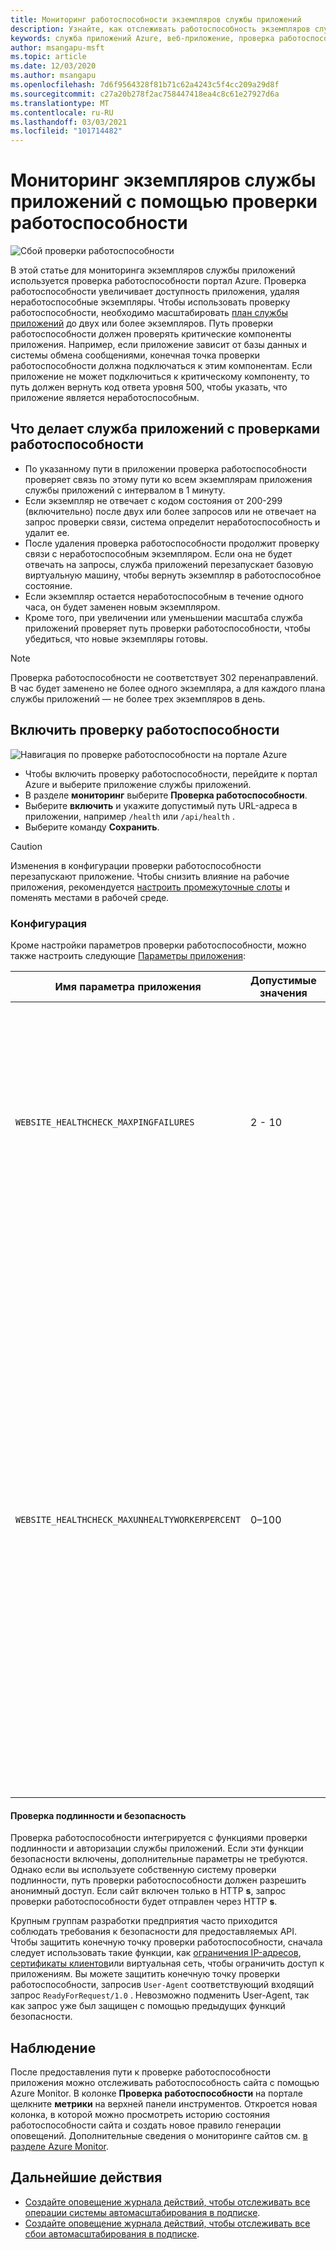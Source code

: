 ```yaml
---
title: Мониторинг работоспособности экземпляров службы приложений
description: Узнайте, как отслеживать работоспособность экземпляров службы приложений с помощью проверки работоспособности.
keywords: служба приложений Azure, веб-приложение, проверка работоспособности, маршрутизация трафика, работоспособные экземпляры, путь, мониторинг,
author: msangapu-msft
ms.topic: article
ms.date: 12/03/2020
ms.author: msangapu
ms.openlocfilehash: 7d6f9564328f81b71c62a4243c5f4cc209a29d8f
ms.sourcegitcommit: c27a20b278f2ac758447418ea4c8c61e27927d6a
ms.translationtype: MT
ms.contentlocale: ru-RU
ms.lasthandoff: 03/03/2021
ms.locfileid: "101714482"
---
```

# <a name="monitor-app-service-instances-using-health-check"></a>Мониторинг экземпляров службы приложений с помощью проверки работоспособности

![Сбой проверки работоспособности][2]

В этой статье для мониторинга экземпляров службы приложений используется проверка работоспособности портал Azure. Проверка работоспособности увеличивает доступность приложения, удаляя неработоспособные экземпляры. Чтобы использовать проверку работоспособности, необходимо масштабировать [план службы приложений](./overview-hosting-plans.md) до двух или более экземпляров. Путь проверки работоспособности должен проверять критические компоненты приложения. Например, если приложение зависит от базы данных и системы обмена сообщениями, конечная точка проверки работоспособности должна подключаться к этим компонентам. Если приложение не может подключиться к критическому компоненту, то путь должен вернуть код ответа уровня 500, чтобы указать, что приложение является неработоспособным.

## <a name="what-app-service-does-with-health-checks"></a>Что делает служба приложений с проверками работоспособности

- По указанному пути в приложении проверка работоспособности проверяет связь по этому пути ко всем экземплярам приложения службы приложений с интервалом в 1 минуту.
- Если экземпляр не отвечает с кодом состояния от 200-299 (включительно) после двух или более запросов или не отвечает на запрос проверки связи, система определит неработоспособность и удалит ее.
- После удаления проверка работоспособности продолжит проверку связи с неработоспособным экземпляром. Если она не будет отвечать на запросы, служба приложений перезапускает базовую виртуальную машину, чтобы вернуть экземпляр в работоспособное состояние.
- Если экземпляр остается неработоспособным в течение одного часа, он будет заменен новым экземпляром.
- Кроме того, при увеличении или уменьшении масштаба служба приложений проверяет путь проверки работоспособности, чтобы убедиться, что новые экземпляры готовы.

> [!NOTE]
> Проверка работоспособности не соответствует 302 перенаправлений. В час будет заменено не более одного экземпляра, а для каждого плана службы приложений — не более трех экземпляров в день.
>

## <a name="enable-health-check"></a>Включить проверку работоспособности

![Навигация по проверке работоспособности на портале Azure][3]

- Чтобы включить проверку работоспособности, перейдите к портал Azure и выберите приложение службы приложений.
- В разделе **мониторинг** выберите **Проверка работоспособности**.
- Выберите **включить** и укажите допустимый путь URL-адреса в приложении, например `/health` или `/api/health` .
- Выберите команду **Сохранить**.

> [!CAUTION]
> Изменения в конфигурации проверки работоспособности перезапускают приложение. Чтобы снизить влияние на рабочие приложения, рекомендуется [настроить промежуточные слоты](deploy-staging-slots.md) и поменять местами в рабочей среде.
>

### <a name="configuration"></a>Конфигурация

Кроме настройки параметров проверки работоспособности, можно также настроить следующие [Параметры приложения](configure-common.md):

| Имя параметра приложения | Допустимые значения | Описание |
|-|-|-|
|`WEBSITE_HEALTHCHECK_MAXPINGFAILURES` | 2 - 10 | Максимальное число ошибок проверки связи. Например, если задано значение `2` , экземпляры будут удалены после `2` неудачных проверок связи. Кроме того, при увеличении или уменьшении масштаба служба приложений проверяет путь проверки работоспособности, чтобы убедиться, что новые экземпляры готовы. |
|`WEBSITE_HEALTHCHECK_MAXUNHEALTYWORKERPERCENT` | 0–100 | Во избежание перегрузки работоспособных экземпляров не будут исключены более половины экземпляров. Например, если план службы приложений масштабируется до четырех экземпляров, а три — неработоспособны, будет исключено не более двух. Два других экземпляра (один работоспособный и один неработоспособный) продолжат принимать запросы. В наихудшем сценарии, в котором все экземпляры находятся в неработоспособном состоянии, ни одно из них не будет исключено. Чтобы переопределить это поведение, задайте для параметра приложения значение от `0` до `100` . Более высокое значение означает, что будут удалены более неработоспособные экземпляры (по умолчанию — 50). |

#### <a name="authentication-and-security"></a>Проверка подлинности и безопасность

Проверка работоспособности интегрируется с функциями проверки подлинности и авторизации службы приложений. Если эти функции безопасности включены, дополнительные параметры не требуются. Однако если вы используете собственную систему проверки подлинности, путь проверки работоспособности должен разрешить анонимный доступ. Если сайт включен только в HTTP **s**, запрос проверки работоспособности будет отправлен через HTTP **s**.

Крупным группам разработки предприятия часто приходится соблюдать требования к безопасности для предоставляемых API. Чтобы защитить конечную точку проверки работоспособности, сначала следует использовать такие функции, как [ограничения IP-адресов](app-service-ip-restrictions.md#set-an-ip-address-based-rule), [сертификаты клиентов](app-service-ip-restrictions.md#set-an-ip-address-based-rule)или виртуальная сеть, чтобы ограничить доступ к приложениям. Вы можете защитить конечную точку проверки работоспособности, запросив `User-Agent` соответствующий входящий запрос `ReadyForRequest/1.0` . Невозможно подменить User-Agent, так как запрос уже был защищен с помощью предыдущих функций безопасности.

## <a name="monitoring"></a>Наблюдение

После предоставления пути к проверке работоспособности приложения можно отслеживать работоспособность сайта с помощью Azure Monitor. В колонке **Проверка работоспособности** на портале щелкните **метрики** на верхней панели инструментов. Откроется новая колонка, в которой можно просмотреть историю состояния работоспособности сайта и создать новое правило генерации оповещений. Дополнительные сведения о мониторинге сайтов см. [в разделе Azure Monitor](web-sites-monitor.md).

## <a name="next-steps"></a>Дальнейшие действия
- [Создайте оповещение журнала действий, чтобы отслеживать все операции системы автомасштабирования в подписке](https://github.com/Azure/azure-quickstart-templates/tree/master/monitor-autoscale-alert).
- [Создайте оповещение журнала действий, чтобы отслеживать все сбои автомасштабирования в подписке](https://github.com/Azure/azure-quickstart-templates/tree/master/monitor-autoscale-failed-alert).

[1]: ./media/app-service-monitor-instances-health-check/health-check-success-diagram.png
[2]: ./media/app-service-monitor-instances-health-check/health-check-failure-diagram.png
[3]: ./media/app-service-monitor-instances-health-check/azure-portal-navigation-health-check.png
